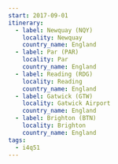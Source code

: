 ```yaml
---
start: 2017-09-01
itinerary:
  - label: Newquay (NQY)
    locality: Newquay
    country_name: England
  - label: Par (PAR)
    locality: Par
    country_name: England
  - label: Reading (RDG)
    locality: Reading
    country_name: England
  - label: Gatwick (GTW)
    locality: Gatwick Airport
    country_name: England
  - label: Brighton (BTN)
    locality: Brighton
    country_name: England
tags:
  - i4q51
---
```


